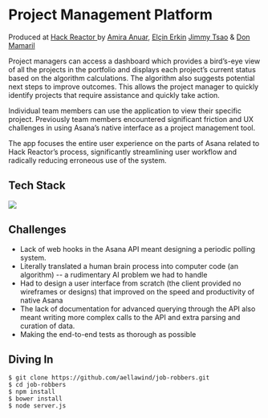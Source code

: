 # Project Management Platform
Produced at <a href='http://hackreactor.com'>Hack Reactor </a> by <a href='http://github.com/aellawind'>Amira Anuar</a>, <a href='http://github.com/elcinerkin'>Elçin Erkin</a> <a href="http://github.com/jimmytsao">Jimmy Tsao</a> & <a href='http://github.com/mamarildon'>Don Mamaril </a>

Project managers can access a dashboard which provides a bird’s-eye view of all the projects in the portfolio and displays each project’s current status based on the algorithm calculations. The algorithm also suggests potential next steps to improve outcomes. This allows the project manager to quickly identify projects that require assistance and quickly take action.

Individual team members can use the application to view their specific project. Previously team members encountered significant friction and UX challenges in using Asana’s native interface as a project management tool. 

The app focuses the entire user experience on the parts of Asana related to Hack Reactor’s process, significantly streamlining user workflow and radically reducing erroneous use of the system.

## Tech Stack
<img src='http://i.imgur.com/jQdYbOC.jpg'>

## Challenges
* Lack of web hooks in the Asana API meant designing a periodic polling system.
* Literally translated a human brain process into computer code (an algorithm) -- a rudimentary AI problem we had to handle
* Had to design a user interface from scratch (the client provided no wireframes or designs) that improved on the speed and productivity of native Asana
* The lack of documentation for advanced querying through  the API also meant writing more complex calls to the API and extra parsing and curation of data. 
* Making the end-to-end tests as thorough as possible


## Diving In
```
$ git clone https://github.com/aellawind/job-robbers.git
$ cd job-robbers
$ npm install
$ bower install
$ node server.js
```
